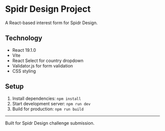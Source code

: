 # Spidr Design Project

A React-based interest form for Spidr Design.

<!-- Deployment trigger -->

## Technology

- React 19.1.0
- Vite
- React Select for country dropdown
- Validator.js for form validation
- CSS styling

## Setup

1. Install dependencies: `npm install`
2. Start development server: `npm run dev`
3. Build for production: `npm run build`

---

Built for Spidr Design challenge submission.
